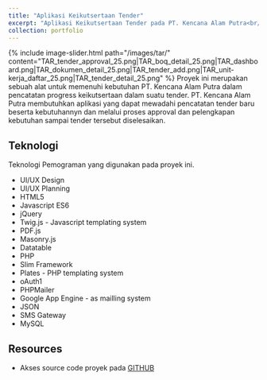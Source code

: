 ```yaml
---
title: "Aplikasi Keikutsertaan Tender"
excerpt: "Aplikasi Keikutsertaan Tender pada PT. Kencana Alam Putra<br/><img src='/images/tar/TAR_tender_approval_25.png'>"
collection: portfolio
---
```


{% include image-slider.html path="/images/tar/" content="TAR_tender_approval_25.png|TAR_boq_detail_25.png|TAR_dashboard.png|TAR_dokumen_detail_25.png|TAR_tender_add.png|TAR_unit-kerja_daftar_25.png|TAR_tender_detail_25.png" %}
Proyek ini merupakan sebuah alat untuk memenuhi kebutuhan PT. Kencana Alam Putra dalam pencatatan progress keikutsertaan dalam suatu tender. PT. Kencana Alam Putra membutuhkan aplikasi yang dapat mewadahi pencatatan tender baru beserta kebutuhannyn dan melalui proses approval dan pelengkapan kebutuhan sampai tender tersebut diselesaikan.

## Teknologi
Teknologi Pemograman yang digunakan pada proyek ini.
* UI/UX Design
* UI/UX Planning
* HTML5
* Javascript ES6
* jQuery
* Twig.js - Javascript templating system
* PDF.js
* Masonry.js
* Datatable
* PHP
* Slim Framework
* Plates - PHP templating system
* oAuth1
* PHPMailer
* Google App Engine - as mailling system
* JSON
* SMS Gateway
* MySQL

## Resources
* Akses source code proyek pada [GITHUB](https://github.com/mientz/TAR)
